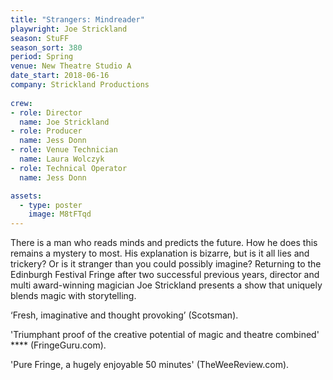 ```yaml
---
title: "Strangers: Mindreader"
playwright: Joe Strickland
season: StuFF
season_sort: 380
period: Spring
venue: New Theatre Studio A
date_start: 2018-06-16
company: Strickland Productions
  
crew:
- role: Director 
  name: Joe Strickland 
- role: Producer 
  name: Jess Donn 
- role: Venue Technician
  name: Laura Wolczyk
- role: Technical Operator
  name: Jess Donn

assets:
  - type: poster
    image: M8tFTqd
---
```


There is a man who reads minds and predicts the future. How he does this remains a mystery to most. His explanation is bizarre, but is it all lies and trickery? Or is it stranger than you could possibly imagine? Returning to the Edinburgh Festival Fringe after two successful previous years, director and multi award-winning magician Joe Strickland presents a show that uniquely blends magic with storytelling. 

‘Fresh, imaginative and thought provoking’ (Scotsman). 

'Triumphant proof of the creative potential of magic and theatre combined' \*\*\*\* (FringeGuru.com). 

'Pure Fringe, a hugely enjoyable 50 minutes' (TheWeeReview.com).

